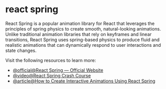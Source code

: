 # react spring

React Spring is a popular animation library for React that leverages the principles of spring physics to create smooth, natural-looking animations. Unlike traditional animation libraries that rely on keyframes and linear transitions, React Spring uses spring-based physics to produce fluid and realistic animations that can dynamically respond to user interactions and state changes.

Visit the following resources to learn more:

- [@official@React Spring — Official Website](https://www.react-spring.dev/)
- [@video@React Spring Crash Course](https://www.youtube.com/watch?v=f2vdduklY20&list=PLLnpHn493BHGrM7tAQL8qVtqwqzbuuE5_)
- [@article@How to Create Interactive Animations Using React Spring](https://www.sitepoint.com/react-spring-interactive-animations/)
